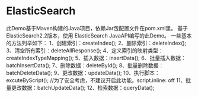 # ElasticSearch
  此Demo基于Maven构建的Java项目，依赖Jar包配置文件在pom.xml里。
  基于ElasticSearch2.2版本，使用 ElasticSearch JavaAPI编写的此Demo。
  一些基本的方法列举如下：
  1、创建索引：createIndex();
  2、删除索引：deleteIndex();
  3、清空所有索引：deleteAllResponse();
  4、定义索引的映射类型：createIndexTypeMapping();
  5、插入数据：insertData();
  6、批量插入数据：batchInsertData();
  7、删除数据：deleteById();
  8、批量删除数据：batchDeleteData();
  9、更改数据：updateData();
  10、执行脚本：excuteByScript(); //为了安全考虑，不建议开启此功能。script.inline: off
  11、批量更改数据：batchUpdateData();
  12、检索数据：queryData();
  
